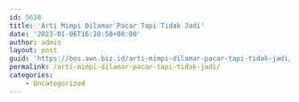 ```yaml
---
id: 5628
title: 'Arti Mimpi Dilamar Pacar Tapi Tidak Jadi'
date: '2023-01-06T16:20:50+00:00'
author: admin
layout: post
guid: 'https://bos.awn.biz.id/arti-mimpi-dilamar-pacar-tapi-tidak-jadi/'
permalink: /arti-mimpi-dilamar-pacar-tapi-tidak-jadi/
categories:
    - Uncategorized
---
```


